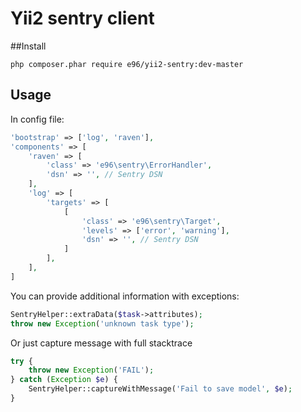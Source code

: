 Yii2 sentry client
=================

##Install
```
php composer.phar require e96/yii2-sentry:dev-master
```

## Usage
In config file:

```php
'bootstrap' => ['log', 'raven'],
'components' => [
    'raven' => [
        'class' => 'e96\sentry\ErrorHandler',
        'dsn' => '', // Sentry DSN
    ],
    'log' => [
        'targets' => [
            [
                'class' => 'e96\sentry\Target',
                'levels' => ['error', 'warning'],
                'dsn' => '', // Sentry DSN
            ]
        ],
    ],
]
```
You can provide additional information with exceptions:
```php
SentryHelper::extraData($task->attributes);
throw new Exception('unknown task type');
```

Or just capture message with full stacktrace
```php
try {
    throw new Exception('FAIL');
} catch (Exception $e) {
    SentryHelper::captureWithMessage('Fail to save model', $e);
}
```
